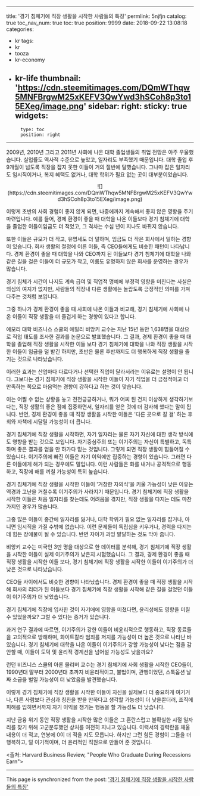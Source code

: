 
---
title: '경기 침체기에 직장 생활을 시작한 사람들의 특징'
permlink: 5njfjn
catalog: true
toc_nav_num: true
toc: true
position: 9999
date: 2018-09-22 13:08:18
categories:
- kr
tags:
- kr
- tooza
- kr-economy
- kr-life
thumbnail: 'https://cdn.steemitimages.com/DQmWThqw5MNFBrgwM25xKEFV3QwYwd3hSCoh8p3to15EXeg/image.png'
sidebar:
    right:
        sticky: true
widgets:
    -
        type: toc
        position: right
---


2009년, 2010년 그리고 2011년 사회에 나온 대학 졸업생들의 취업 전망은 아주 우울했습니다. 실업률도 역사적 수준으로 높았고, 일자리도 부족했기 때문입니다. 대학 졸업 후 9개월이 넘도록 직장을 잡지 못한 이들이 거의 절반에 달했습니다. 그나마 잡은 일자리도 임시직이거나, 복지 혜택도 없거나, 대학 학위가 필요 없는 곳이 대부분이었습니다.  

<center>
![](https://cdn.steemitimages.com/DQmWThqw5MNFBrgwM25xKEFV3QwYwd3hSCoh8p3to15EXeg/image.png)
</center>

이렇게 초반의 사회 경험이 좋지 않게 되면, 나중에까지 계속해서 좋지 않은 영향을 주기 마련입니다. 예를 들어, 경제 환경이 좋을 때 대학을 나온 이들보다 경기 침체기에 대학을 졸업한 이들이임금도 더 적었고, 그 격차는 수십 년이 지나도 바뀌지 않습니다.   

또한 이들은 규모가 더 작고, 유명세도 더 덜하며, 임금도 더 작은 회사에서 일하는 경향이 있습니다.  회사 생활의 절정에 이른 이들, 즉 CEO들에게도 비슷한 패턴이 나타납니다. 경제 환경이 좋을 때 대학을 나와 CEO까지 된 이들보다 경기 침체기에 대학을 나와 같은 길을 걸은 이들이 더 규모가 작고, 이름도 유명하지 않은 회사를 운영하는 경우가 많습니다. 

경기 침체가 시간이 나지도 계속 급여 및 직업적 명예에 부정적 영향을 미친다는 사실은 의심의 여지가 없지만, 사람들의 직장내 다른 생활에는 놀랍도록 긍정적인 의미를 가져다주는 것처럼 보입니다. 

그중 하나가 경제 환경이 좋을 때 사회에 나온 이들과 비교해, 경기 침체기에 사회에 나온 이들이 직장 생활을 더 즐겁게 하는 경향이 있다고 합니다. 

에모리 대학 비즈니스 스쿨의 에밀리 비앙키 교수는 지난 15년 동안 1,638명을 대상으로 직업 태도를 조사한 결과를 논문으로 발표했습니다. 그 결과, 경제 환경이 좋을 때 대학을 졸업해 직장 생활을 시작한 이들 보다 경기 침체기에 대학을 나와 직장 생활을 시작한 이들이 임금을 덜 받긴 하지만, 초반은 물론 후반까지도 더 행복하게 직장 생활을 즐기는 것으로 나타났습니다.    

이러한 효과는 산업마다 다르다거나 선택한 직업이 달라서라는 이유로는 설명이 안 됩니다. 그보다는 경기 침체기에 직장 생활을 시작한 이들이 자기 직업을 더 긍정적이고 더 만족하는 쪽으로 마음먹는 경향이 강하다고 하는 것이 맞습니다.  

이는 어쩔 수 없는 상황을 놓고 전전긍긍하거나, 뭐가 어찌 된 건지 이상하게 생각하기보다는, 직장 생활의 좋은 점에 집중하면서, 일자리를 얻은 것에 더 감사해 했다는 말이 됩니다. 반면, 경제 환경이 좋을 때 직장 생활을 시작한 이들은 '다른 곳으로 갈 걸' 하는 후회와 자책에 시달릴 가능성이 더 큽니다. 

경기 침체기에 직장 생활을 시작하면, 자기 일자리는 물론 자기 자신에 대한 생각 방식에도 영향을 받는 것으로 보입니다. 자기중심주의 또는 이기주의는 자신이 특별하고, 독특하며 좋은 결과를 얻을 만 하가다 믿는 것입니다. 그렇게 되면 직장 생활이 힘들어질 수 있습니다. 이기주의에 빠진 이들은 자기 이익에만 집중하는 경향이 있습니다. 그러면 다른 이들에게 해가 되는 경우에도 말입니다. 이런 사람들은 화를 내거나 공격적으로 행동하고, 직장에 해를 끼칠 가능성이 특히 높습니다.

경기 침체기에 직장 생활을 시작한 이들이 '거창한 자의식'을 키울 가능성이 낮은 이유는 역경과 고난을 거칠수록 이기주의가 사라지기 때문입니다. 경기 침체기에 직장 생활을 시작한 이들은 처음 일자리를 찾는데도 어려움을 겪지만, 직장 생활을 다지는 데도 마찬가지인 경우가 많습니다.  

그중 많은 이들이 중간에 일자리를 잃거나, 대학 학위가 필요 없는 일자리를 잡거나, 아니면 임시직을 가질 수밖에 없습니다. 이런 문제들이 독립심을 키우거나, 경력을 다지는데 힘든 장애물이 될 수 있습니다.  반면 자아가 과잉 발달하는 것도 막아 줍니다. 

비앙키 교수는 미국인 3만 명을 대상으로 한 데이터를 분석해,  경기 침체기에 직장 생활을 시작한 이들이 실제 이기주의가 낮은지 시험했습니다. 그 결과, 경제 환경이 좋을 때 직장 생활을 시작한 이들 보다, 경기 침체기에 직장 생활을 시작한 이들이 이기주의가 더 낮은 것으로 나타났습니다. 

 CEO들 사이에서도 비슷한 경향이 나타났습니다. 경제 환경이 좋을 때 직장 생활을 시작해 회사의 리더가 된 이들보다 경기 침체기에 직장 생활을 시작해  같은 길을 걸었던 이들이 이기주의가 더 낮았습니다.  

경기 침체기에 직장에 입사한 것이 자기애에 영향을 미쳤다면, 윤리성에도 영향을 미칠 수 있었을까요? 그럴 수 있다는 증거가 있습니다.  

과거 연구 결과에 따르면, 이기주의가 강한 이들이 비윤리적으로 행동하고, 직장 동료들을 고의적으로 방해하며, 화이트칼라 범죄를 저지를 가능성이 더 높은 것으로 나타난 바 있습니다.  경기 침체기에 대학을 나온 이들이 이기주의가 강할 가능성이 낮다는 점을 감안할 때, 이들이 도덕 및 윤리적 경계선을 넘어설 가능성도 낮을까요? 

런던 비즈니스 스쿨의 아론 몰리버 교수는 경기 침체기에 사회 생활을 시작한 CEO들이, 1990년대 말부터 2000년대 초까지 비윤리적이고, 불법이며, 관행이었던, 스톡옵션 날짜 소급을 벌일 가능성이 더 낮았음을 발견했습니다. 

이렇게 경기 침체기에 직장 생활을 시작한 이들이 자신을 실제보다 더 중요하게 여기거나, 다른 사람보다 관심과 칭찬을 받을 만하다고 생각할 가능성이 더 낮을뿐더러, 조직에 피해를 입히면서까지 자기 이익을 챙기는 행동을 할 가능성도 더 낮습니다. 

지난 금융 위기 동안 직장 생활을 시작한 많은 이들은 그 혼란스럽고 불확실한 시절 일자리를 찾기 위해 고군분투했던 상처를 여전히 지니고 있습니다. 이력서의 경력란을 채울 내용이 더 적고, 연봉에 0이 더 적을 지도 모릅니다. 하지만 그런 힘든 경험이 그들을 더 행복하고, 덜 이기적이며, 더 윤리적인 직원으로 만들어 준 것입니다.

<출처: Harvard Business Review, "People Who Graduate During Recessions Earn">

- - -

This page is synchronized from the post: ['경기 침체기에 직장 생활을 시작한 사람들의 특징'](https://steemit.com/@pius.pius/5njfjn)
